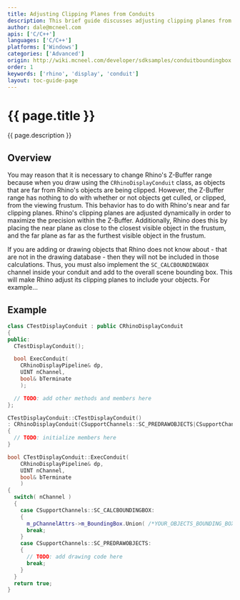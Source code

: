 ```yaml
---
title: Adjusting Clipping Planes from Conduits
description: This brief guide discusses adjusting clipping planes from display conduits using C/C++.
author: dale@mcneel.com
apis: ['C/C++']
languages: ['C/C++']
platforms: ['Windows']
categories: ['Advanced']
origin: http://wiki.mcneel.com/developer/sdksamples/conduitboundingbox
order: 1
keywords: ['rhino', 'display', 'conduit']
layout: toc-guide-page
---
```


# {{ page.title }}

{{ page.description }}

## Overview

You may reason that it is necessary to change Rhino's Z-Buffer range because when you draw using the `CRhinoDisplayConduit` class, as objects that are far from Rhino's objects are being clipped.  However, the Z-Buffer range has nothing to do with whether or not objects get culled, or clipped, from the viewing frustum.  This behavior has to do with Rhino's near and far clipping planes.  Rhino's clipping planes are adjusted dynamically in order to maximize the precision within the Z-Buffer.  Additionally, Rhino does this by placing the near plane as close to the closest visible object in the frustum, and the far plane as far as the furthest visible object in the frustum.

If you are adding or drawing objects that Rhino does not know about - that are not in the drawing database - then they will not be included in those calculations.  Thus, you must also implement the `SC_CALCBOUNDINGBOX` channel inside your conduit and add to the overall scene bounding box.  This will make Rhino adjust its clipping planes to include your objects.  For example...

## Example

```cpp
class CTestDisplayConduit : public CRhinoDisplayConduit
{
public:
  CTestDisplayConduit();

  bool ExecConduit(
    CRhinoDisplayPipeline& dp,
    UINT nChannel,
    bool& bTerminate
    );

  // TODO: add other methods and members here
};

CTestDisplayConduit::CTestDisplayConduit()
: CRhinoDisplayConduit(CSupportChannels::SC_PREDRAWOBJECTS|CSupportChannels::SC_CALCBOUNDINGBOX)
{
  // TODO: initialize members here
}

bool CTestDisplayConduit::ExecConduit(
    CRhinoDisplayPipeline& dp,
    UINT nChannel,
    bool& bTerminate
    )
{
  switch( nChannel )
  {
    case CSupportChannels::SC_CALCBOUNDINGBOX:
    {
      m_pChannelAttrs->m_BoundingBox.Union( /*YOUR_OBJECTS_BOUNDING_BOXES*/ );
      break;
    }
    case CSupportChannels::SC_PREDRAWOBJECTS:
    {
      // TODO: add drawing code here
      break;
    }
  }
  return true;
}
```
